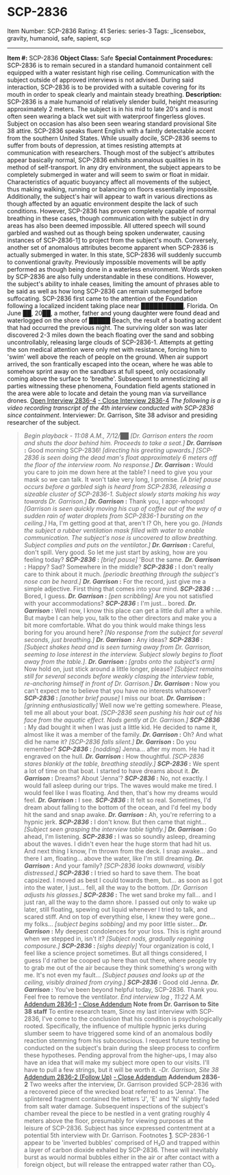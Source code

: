 # SCP-2836
Item Number: SCP-2836
Rating: 41
Series: series-3
Tags: _licensebox, gravity, humanoid, safe, sapient, scp

---

**Item #:** SCP-2836
**Object Class:** Safe
**Special Containment Procedures:** SCP-2836 is to remain secured in a standard humanoid containment cell equipped with a water resistant high rise ceiling. Communication with the subject outside of approved interviews is not advised. During said interaction, SCP-2836 is to be provided with a suitable covering for its mouth in order to speak clearly and maintain steady breathing.
**Description:** SCP-2836 is a male humanoid of relatively slender build, height measuring approximately 2 meters. The subject is in his mid to late 20's and is most often seen wearing a black wet suit with waterproof fingerless gloves. Subject on occasion has also been seen wearing standard provisional Site 38 attire. SCP-2836 speaks fluent English with a faintly detectable accent from the southern United States. While usually docile, SCP-2836 seems to suffer from bouts of depression, at times resisting attempts at communication with researchers.
Though most of the subject's attributes appear basically normal, SCP-2836 exhibits anomalous qualities in its method of self-transport. In any dry environment, the subject appears to be completely submerged in water and will seem to swim or float in midair. Characteristics of aquatic buoyancy affect all movements of the subject, thus making walking, running or balancing on floors essentially impossible. Additionally, the subject's hair will appear to waft in various directions as though affected by an aquatic environment despite the lack of such conditions. However, SCP-2836 has proven completely capable of normal breathing in these cases, though communication with the subject in dry areas has also been deemed impossible. All uttered speech will sound garbled and washed out as though being spoken underwater, causing instances of SCP-2836-1[1](javascript:;) to project from the subject's mouth.
Conversely, another set of anomalous attributes become apparent when SCP-2836 is actually submerged in water. In this state, SCP-2836 will suddenly succumb to conventional gravity. Previously impossible movements will be aptly performed as though being done in a waterless environment. Words spoken by SCP-2836 are also fully understandable in these conditions. However, the subject's ability to inhale ceases, limiting the amount of phrases able to be said as well as how long SCP-2836 can remain submerged before suffocating.
SCP-2836 first came to the attention of the Foundation following a localized incident taking place near ██████████, Florida. On June ██, 20██, a mother, father and young daughter were found dead and waterlogged on the shore of █████ Beach, the result of a boating accident that had occurred the previous night. The surviving older son was later discovered 2-3 miles down the beach floating over the sand and sobbing uncontrollably, releasing large clouds of SCP-2836-1. Attempts at getting the son medical attention were only met with resistance, forcing him to 'swim' well above the reach of people on the ground. When air support arrived, the son frantically escaped into the ocean, where he was able to somehow sprint away on the sandbars at full speed, only occasionally coming above the surface to 'breathe'. Subsequent to amnesticizing all parties witnessing these phenomena, Foundation field agents stationed in the area were able to locate and detain the young man via surveillance drones.
[Open Interview 2836-4](javascript:;)
[\- Close Interview 2836-4](javascript:;)
_The following is a video recording transcript of the 4th interview conducted with SCP-2836 since containment_.
Interviewer: Dr. Garrison, Site 38 advisor and presiding researcher of the subject.
> _Begin playback_ _\- 11:08 A.M., 7/12/██_
> _[Dr. Garrison enters the room and shuts the door behind him. Proceeds to take a seat.]_
> **_Dr. Garrison_ :** Good morning SCP-2836! _[directing his greeting upwards.]_
> _[SCP-2836 is seen doing the dead man's float approximately 6 meters off the floor of the interview room. No response.]_
> **_Dr. Garrison_ :** Would you care to join me down here at the table? I need to give you your mask so we can talk. It won't take very long, I promise.
> _[A brief pause occurs before a garbled sigh is heard from SCP-2836, releasing a sizeable cluster of SCP-2836-1. Subject slowly starts making his way towards Dr. Garrison.]_
> **_Dr. Garrison_ :** Thank you, I appr-whoops! _[Garrison is seen quickly moving his cup of coffee out of the way of a sudden rain of water droplets from SCP-2836-1 bursting on the ceiling.]_ Ha, I'm getting good at that, aren't I? Oh, here you go.
> _[Hands the subject a rubber ventilation mask filled with water to enable communication. The subject's nose is uncovered to allow breathing. Subject complies and puts on the ventilator.]_
> **_Dr. Garrison_ :** Careful, don't spill. Very good. So let me just start by asking, how are you feeling today?
> **_SCP-2836_ :** _[brief pause]_ 'Bout the same.
> **_Dr. Garrison_ :** Happy? Sad? Somewhere in the middle?
> **_SCP-2836_ :** I don't really care to think about it much. _[periodic breathing through the subject's nose can be heard.]_
> **_Dr. Garrison_ :** For the record, just give me a simple adjective. First thing that comes into your mind.
> **_SCP-2836_ :** … Bored, I guess.
> **_Dr. Garrison_ :** _[pen scribbling]_ Are you not satisfied with your accommodations?
> **_SCP-2836_ :** I'm just… bored.
> **_Dr. Garrison_ :** Well now, I know this place can get a little dull after a while. But maybe I can help you, talk to the other directors and make you a bit more comfortable. What do you think would make things less boring for you around here?
> _[No response from the subject for several seconds, just breathing.]_
> **_Dr. Garrison_ :** Any ideas?
> **_SCP-2836_ :** _[Subject shakes head and is seen turning away from Dr. Garrison, seeming to lose interest in the interview. Subject slowly begins to float away from the table.]_.
> **_Dr. Garrison_ :** _[grabs onto the subject's arm]_ Now hold on, just stick around a little longer, please?
> _[Subject remains still for several seconds before weakly clasping the interview table, re-anchoring himself in front of Dr. Garrison.]_
> **_Dr. Garrison_ :** Now you can't expect me to believe that you have no interests whatsoever?
> **_SCP-2836_ :** _[another brief pause]_ I miss our boat.
> **_Dr. Garrison_ :** _[grinning enthusiastically]_ Well now we're getting somewhere. Please, tell me all about your boat.
> _[SCP-2836 seen pushing his hair out of his face from the aquatic effect. Nods gently at Dr. Garrison.]_
> **_SCP-2836_ :** My dad bought it when I was just a little kid. He decided to name it, almost like it was a member of the family.
> **_Dr. Garrison_ :** Oh? And what did he name it?
> _[SCP-2836 falls silent.]_
> **_Dr. Garrison_ :** Do you remember?
> **_SCP-2836_ :** _[nodding]_ Jenna… after my mom. He had it engraved on the hull.
> **_Dr. Garrison_ :** How thoughtful.
> _[SCP-2836 stares blankly at the table, breathing steadily.]_
> **_SCP-2836_ :** We spent a lot of time on that boat. I started to have dreams about it.
> **_Dr. Garrison_ :** Dreams? About 'Jenna'?
> **_SCP-2836_ :** No, not exactly. I would fall asleep during our trips. The waves would make me tired. I would feel like I was floating. And then, that's how my dreams would feel.
> **_Dr. Garrison_ :** I see.
> **_SCP-2836_ :** It felt so real. Sometimes, I'd dream about falling to the bottom of the ocean, and I'd feel my body hit the sand and snap awake.
> **_Dr. Garrison_ :** Ah, you're referring to a hypnic jerk.
> **_SCP-2836_ :** I don't know. But then came that night…
> _[Subject seen grasping the interview table tightly.]_
> **_Dr. Garrison_ :** Go ahead, I'm listening.
> **_SCP-2836_ :** I was so soundly asleep, dreaming about the waves. I didn't even hear the huge storm that had hit us. And next thing I know, I'm thrown from the deck. I snap awake… and there I am, floating… above the water, like I'm still dreaming.
> **_Dr. Garrison_ :** And your family?
> _[SCP-2836 looks downward, visibly distressed.]_
> **_SCP-2836_ :** I tried so hard to save them. The boat capsized. I moved as best I could towards them, but… as soon as I got into the water, I just… fell, all the way to the bottom.
> _[Dr. Garrison adjusts his glasses.]_
> **_SCP-2836_ :** The wet sand broke my fall… and I just ran, all the way to the damn shore. I passed out only to wake up later, still floating, spewing out liquid whenever I tried to talk, and scared stiff. And on top of everything else, I knew they were gone… my folks… _[subject begins sobbing]_ and my poor little sister…
> **_Dr. Garrison_ :** My deepest condolences for your loss. This is right around when we stepped in, isn't it?
> _[Subject nods, gradually regaining composure.]_
> **_SCP-2836_ :** _[sighs deeply]_ Your organization is cold, I feel like a science project sometimes. But all things considered, I guess I'd rather be cooped up here than out there, where people try to grab me out of the air because they think something's wrong with me. It's not even my fault…
> _[Subject pauses and looks up at the ceiling, visibly drained from crying.]_
> **_SCP-2836_ :** Good old Jenna.
> **_Dr. Garrison_ :** You've been beyond helpful today, SCP-2836. Thank you. Feel free to remove the ventilator.
> _End interview log_ _, 11:22 A.M._
[Addendum 2836-1](javascript:;)
[\- Close Addendum](javascript:;)
**Note from Dr. Garrison to Site 38 staff**
> To entire research team,
> Since my last interview with SCP-2836, I've come to the conclusion that his condition is psychologically rooted. Specifically, the influence of multiple hypnic jerks during slumber seem to have triggered some kind of an anomalous bodily reaction stemming from his subconscious. I request future testing be conducted on the subject's brain during the sleep process to confirm these hypotheses. Pending approval from the higher-ups, I may also have an idea that will make my subject more open to our visits. I'll have to pull a few strings, but it will be worth it.
> -_Dr. Garrison, Site 38_
[Addendum 2836-2 (Follow Up)](javascript:;)
[\- Close Addendum](javascript:;)
**Addendum 2836-2**
Two weeks after the interview, Dr. Garrison provided SCP-2836 with a recovered piece of the wrecked boat referred to as 'Jenna'. The splintered fragment contained the letters 'J', 'E' and 'N' slightly faded from salt water damage. Subsequent inspections of the subject's chamber reveal the piece to be nestled in a vent grating roughly 4 meters above the floor, presumably for viewing purposes at the leisure of SCP-2836. Subject has since expressed contentment at a potential 5th interview with Dr. Garrison.
Footnotes
[1](javascript:;). SCP-2836-1 appear to be 'inverted bubbles' comprised of H₂O and trapped within a layer of carbon dioxide exhaled by SCP-2836. These will inevitably burst as would normal bubbles either in the air or after contact with a foreign object, but will release the entrapped water rather than CO₂.